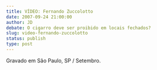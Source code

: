 ```yaml
---
title: VÍDEO: Fernando Zuccolotto
date: 2007-09-24 21:00:00
author: JD
debate: O cigarro deve ser proibido em locais fechados?
slug: video-fernando-zuccolotto
status: publish 
type: post
---
```



Gravado em São Paulo, SP / Setembro.


